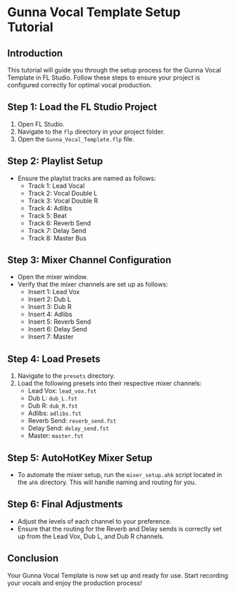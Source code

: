 # Gunna Vocal Template Setup Tutorial

## Introduction
This tutorial will guide you through the setup process for the Gunna Vocal Template in FL Studio. Follow these steps to ensure your project is configured correctly for optimal vocal production.

## Step 1: Load the FL Studio Project
1. Open FL Studio.
2. Navigate to the `flp` directory in your project folder.
3. Open the `Gunna_Vocal_Template.flp` file.

## Step 2: Playlist Setup
- Ensure the playlist tracks are named as follows:
  - Track 1: Lead Vocal
  - Track 2: Vocal Double L
  - Track 3: Vocal Double R
  - Track 4: Adlibs
  - Track 5: Beat
  - Track 6: Reverb Send
  - Track 7: Delay Send
  - Track 8: Master Bus

## Step 3: Mixer Channel Configuration
- Open the mixer window.
- Verify that the mixer channels are set up as follows:
  - Insert 1: Lead Vox
  - Insert 2: Dub L
  - Insert 3: Dub R
  - Insert 4: Adlibs
  - Insert 5: Reverb Send
  - Insert 6: Delay Send
  - Insert 7: Master

## Step 4: Load Presets
1. Navigate to the `presets` directory.
2. Load the following presets into their respective mixer channels:
   - Lead Vox: `lead_vox.fst`
   - Dub L: `dub_L.fst`
   - Dub R: `dub_R.fst`
   - Adlibs: `adlibs.fst`
   - Reverb Send: `reverb_send.fst`
   - Delay Send: `delay_send.fst`
   - Master: `master.fst`

## Step 5: AutoHotKey Mixer Setup
- To automate the mixer setup, run the `mixer_setup.ahk` script located in the `ahk` directory. This will handle naming and routing for you.

## Step 6: Final Adjustments
- Adjust the levels of each channel to your preference.
- Ensure that the routing for the Reverb and Delay sends is correctly set up from the Lead Vox, Dub L, and Dub R channels.

## Conclusion
Your Gunna Vocal Template is now set up and ready for use. Start recording your vocals and enjoy the production process!
